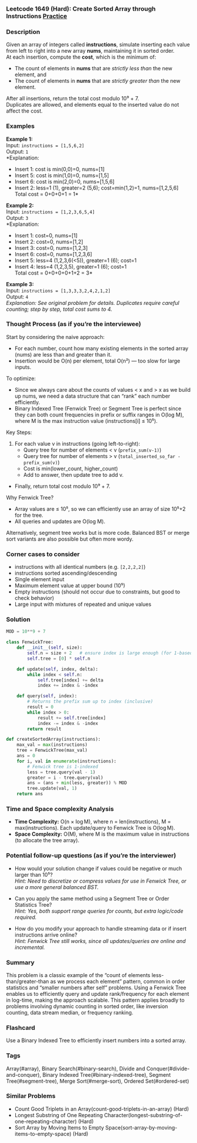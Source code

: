 ### Leetcode 1649 (Hard): Create Sorted Array through Instructions [Practice](https://leetcode.com/problems/create-sorted-array-through-instructions)

### Description  
Given an array of integers called **instructions**, simulate inserting each value from left to right into a new array **nums**, maintaining it in sorted order.  
At each insertion, compute the **cost**, which is the minimum of:
- The count of elements in **nums** that are *strictly less than* the new element, and
- The count of elements in **nums** that are *strictly greater than* the new element.

After all insertions, return the total cost modulo 10⁹ + 7.  
Duplicates are allowed, and elements equal to the inserted value do not affect the cost.

### Examples  

**Example 1:**  
Input: `instructions = [1,5,6,2]`  
Output: `1`  
*Explanation:  
- Insert 1: cost is min(0,0)=0, nums=[1]  
- Insert 5: cost is min(1,0)=0, nums=[1,5]  
- Insert 6: cost is min(2,0)=0, nums=[1,5,6]  
- Insert 2: less=1 (1), greater=2 (5,6); cost=min(1,2)=1, nums=[1,2,5,6]  
Total cost = 0+0+0+1 = 1*

**Example 2:**  
Input: `instructions = [1,2,3,6,5,4]`  
Output: `3`  
*Explanation:  
- Insert 1: cost=0, nums=[1]  
- Insert 2: cost=0, nums=[1,2]  
- Insert 3: cost=0, nums=[1,2,3]  
- Insert 6: cost=0, nums=[1,2,3,6]  
- Insert 5: less=4 (1,2,3,6\(<5\)), greater=1 (6); cost=1  
- Insert 4: less=4 (1,2,3,5), greater=1 (6); cost=1  
Total cost = 0+0+0+0+1+2 = 3*

**Example 3:**  
Input: `instructions = [1,3,3,3,2,4,2,1,2]`  
Output: `4`  
*Explanation: See original problem for details. Duplicates require careful counting; step by step, total cost sums to 4.*

### Thought Process (as if you’re the interviewee)  

Start by considering the naive approach:  
- For each number, count how many existing elements in the sorted array (nums) are less than and greater than it.
- Insertion would be O(n) per element, total O(n²) — too slow for large inputs.

To optimize:  
- Since we always care about the counts of values < x and > x as we build up nums, we need a data structure that can “rank” each number efficiently.
- Binary Indexed Tree (Fenwick Tree) or Segment Tree is perfect since they can both count frequencies in prefix or suffix ranges in O(log M), where M is the max instruction value (instructions[i] ≤ 10⁵).

Key Steps:
1. For each value v in instructions (going left-to-right):
   - Query tree for number of elements < v (`prefix_sum(v-1)`)
   - Query tree for number of elements > v (`total_inserted_so_far - prefix_sum(v)`)
   - Cost is min(lower_count, higher_count)
   - Add to answer, then update tree to add v.
- Finally, return total cost modulo 10⁹ + 7.

Why Fenwick Tree?  
- Array values are ≤ 10⁵, so we can efficiently use an array of size 10⁵+2 for the tree.  
- All queries and updates are O(log M).

Alternatively, segment tree works but is more code. Balanced BST or merge sort variants are also possible but often more wordy.

### Corner cases to consider  
- instructions with all identical numbers (e.g. `[2,2,2,2]`)
- instructions sorted ascending/descending
- Single element input
- Maximum element value at upper bound (10⁵)
- Empty instructions (should not occur due to constraints, but good to check behavior)
- Large input with mixtures of repeated and unique values

### Solution

```python
MOD = 10**9 + 7

class FenwickTree:
    def __init__(self, size):
        self.n = size + 2   # ensure index is large enough (for 1-based indexing)
        self.tree = [0] * self.n

    def update(self, index, delta):
        while index < self.n:
            self.tree[index] += delta
            index += index & -index

    def query(self, index):
        # Returns the prefix sum up to index (inclusive)
        result = 0
        while index > 0:
            result += self.tree[index]
            index -= index & -index
        return result

def createSortedArray(instructions):
    max_val = max(instructions)
    tree = FenwickTree(max_val)
    ans = 0
    for i, val in enumerate(instructions):
        # Fenwick tree is 1-indexed
        less = tree.query(val - 1)
        greater = i - tree.query(val)
        ans = (ans + min(less, greater)) % MOD
        tree.update(val, 1)
    return ans
```

### Time and Space complexity Analysis  

- **Time Complexity:** O(n × log M), where n = len(instructions), M = max(instructions). Each update/query to Fenwick Tree is O(log M).
- **Space Complexity:** O(M), where M is the maximum value in instructions (to allocate the tree array).

### Potential follow-up questions (as if you’re the interviewer)  

- How would your solution change if values could be negative or much larger than 10⁵?  
  *Hint: Need to discretize or compress values for use in Fenwick Tree, or use a more general balanced BST.*

- Can you apply the same method using a Segment Tree or Order Statistics Tree?  
  *Hint: Yes, both support range queries for counts, but extra logic/code required.*

- How do you modify your approach to handle streaming data or if insert instructions arrive online?  
  *Hint: Fenwick Tree still works, since all updates/queries are online and incremental.*

### Summary
This problem is a classic example of the “count of elements less-than/greater-than as we process each element” pattern, common in order statistics and “smaller numbers after self” problems. Using a Fenwick Tree enables us to efficiently query and update rank/frequency for each element in log-time, making the approach scalable. This pattern applies broadly to problems involving dynamic counting in sorted order, like inversion counting, data stream median, or frequency ranking.


### Flashcard
Use a Binary Indexed Tree to efficiently insert numbers into a sorted array.

### Tags
Array(#array), Binary Search(#binary-search), Divide and Conquer(#divide-and-conquer), Binary Indexed Tree(#binary-indexed-tree), Segment Tree(#segment-tree), Merge Sort(#merge-sort), Ordered Set(#ordered-set)

### Similar Problems
- Count Good Triplets in an Array(count-good-triplets-in-an-array) (Hard)
- Longest Substring of One Repeating Character(longest-substring-of-one-repeating-character) (Hard)
- Sort Array by Moving Items to Empty Space(sort-array-by-moving-items-to-empty-space) (Hard)